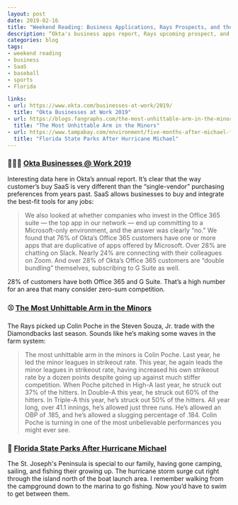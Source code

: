 ```yaml
---
layout: post
date: 2019-02-16
title: "Weekend Reading: Business Applications, Rays Prospects, and the Florida Panhandle"
description: “Okta's business apps report, Rays upcoming prospect, and the damage from Hurricane Michael.”
categories: blog
tags:
- weekend reading
- business
- SaaS
- baseball
- sports
- Florida

links:
- url: https://www.okta.com/businesses-at-work/2019/
  title: "Okta Businesses at Work 2019"
- url: https://blogs.fangraphs.com/the-most-unhittable-arm-in-the-minors/
  title: "The Most Unhittable Arm in the Minors"
- url: https://www.tampabay.com/environment/five-months-after-michael-floridas-state-parks-still-dealing-with-damage-20190118/
  title: "Florida State Parks After Hurricane Michael"
---
```


### 👨🏽‍💻 [Okta Businesses @ Work 2019](https://www.okta.com/businesses-at-work/2019/ "Okta Businesses at Work 2019")

Interesting data here in Okta’s annual report. It’s clear that the way customer’s buy SaaS is very different than the “single-vendor” purchasing preferences from years past. SaaS allows businesses to buy and integrate the best-fit tools for any jobs:

> We also looked at whether companies who invest in the Office 365 suite — the top app in our network — end up committing to a Microsoft-only environment, and the answer was clearly “no.” We found that 76% of Okta’s Office 365 customers have one or more apps that are duplicative of apps offered by Microsoft. Over 28% are chatting on Slack. Nearly 24% are connecting with their colleagues on Zoom. And over 28% of Okta’s Office 365 customers are “double bundling” themselves, subscribing to G Suite as well.

28% of customers have both Office 365 and G Suite. That’s a high number for an area that many consider zero-sum competition.

### ⚾️ [The Most Unhittable Arm in the Minors](https://blogs.fangraphs.com/the-most-unhittable-arm-in-the-minors/ "The Most Unhittable Arm in the Minors")

The Rays picked up Colin Poche in the Steven Souza, Jr. trade with the Diamondbacks last season. Sounds like he’s making some waves in the farm system:

> The most unhittable arm in the minors is Colin Poche. Last year, he led the minor leagues in strikeout rate. This year, he again leads the minor leagues in strikeout rate, having increased his own strikeout rate by a dozen points despite going up against much stiffer competition. When Poche pitched in High-A last year, he struck out 37% of the hitters. In Double-A this year, he struck out 60% of the hitters. In Triple-A this year, he’s struck out 50% of the hitters. All year long, over 41.1 innings, he’s allowed just three runs. He’s allowed an OBP of .185, and he’s allowed a slugging percentage of .184. Colin Poche is turning in one of the most unbelievable performances you might ever see.

### 🌊 [Florida State Parks After Hurricane Michael](https://www.tampabay.com/environment/five-months-after-michael-floridas-state-parks-still-dealing-with-damage-20190118/ "Florida State Parks After Hurricane Michael")

The St. Joseph's Peninsula is special to our family, having gone camping, sailing, and fishing their growing up. The hurricane storm surge cut right through the island north of the boat launch area. I remember walking from the campground down to the marina to go fishing. Now you’d have to swim to get between them.
